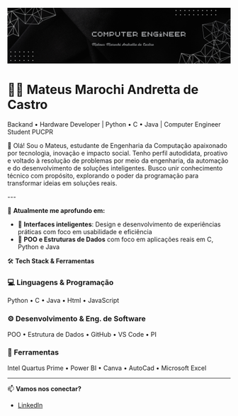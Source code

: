 <p align="center">
  <img src="banner mateus.png" alt="Banner" />
</p>
<h1 align="left">👨‍💻 Mateus Marochi Andretta de Castro</h1>
Backand • Hardware Developer | Python • C • Java | Computer Engineer Student PUCPR
<p>
  🚀 Olá! Sou o Mateus, estudante de Engenharia da Computação apaixonado por tecnologia, inovação e impacto social.  
Tenho perfil autodidata, proativo e voltado à resolução de problemas por meio da engenharia, da automação e do desenvolvimento de soluções inteligentes.
Busco unir conhecimento técnico com propósito, explorando o poder da programação para transformar ideias em soluções reais.
</p>
---

🧠 **Atualmente me aprofundo em:**
- 💬 **Interfaces inteligentes**: Design e desenvolvimento de experiências práticas com foco em usabilidade e eficiência  
- 🧪 **POO e Estruturas de Dados** com foco em aplicações reais em C, Python e Java  

🛠️ **Tech Stack & Ferramentas**

### 💻 Linguagens & Programação
Python • C • Java • Html • JavaScript

### ⚙️ Desenvolvimento & Eng. de Software
POO • Estrutura de Dados • GitHub • VS Code • PI

### 🎯 Ferramentas
Intel Quartus Prime • Power BI • Canva • AutoCad • Microsoft Excel

---

📫 **Vamos nos conectar?**
- [LinkedIn](https://www.linkedin.com/in/mateus-marochi-andretta-de-castro/)  

